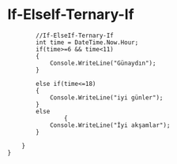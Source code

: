 # If-ElseIf-Ternary-If

            //If-ElseIf-Ternary-If
            int time = DateTime.Now.Hour;
            if(time>=6 && time<11)
            {
                Console.WriteLine("Günaydın");
            }
        
            else if(time<=18)
            {
                Console.WriteLine("iyi günler");
            }
            else
                    {
                Console.WriteLine("İyi akşamlar");
            }
           
        }
    }
